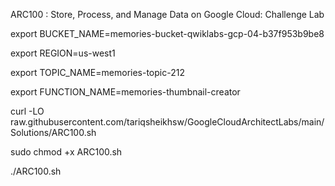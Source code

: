 ARC100 :  Store, Process, and Manage Data on Google Cloud: Challenge Lab 

export BUCKET_NAME=memories-bucket-qwiklabs-gcp-04-b37f953b9be8

export REGION=us-west1

export TOPIC_NAME=memories-topic-212

export FUNCTION_NAME=memories-thumbnail-creator

curl -LO raw.githubusercontent.com/tariqsheikhsw/GoogleCloudArchitectLabs/main/Solutions/ARC100.sh

sudo chmod +x ARC100.sh

./ARC100.sh

